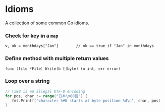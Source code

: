 Idioms
======

A collection of some common Go idioms.

### Check for key in a `map` ###

    v, ok = monthdays["Jan"]		// ok == true if "Jan" in monthdays

### Define method with multiple return values ###

    func (file *File) Write(b []byte) (n int, err error)

### Loop over a string ###

```go
// \x80 is an illegal UTF-8 encoding
for pos, char := range("日本\x80語") {
   fmt.Printf("character %#U starts at byte position %d\n", char, pos)
}
```
